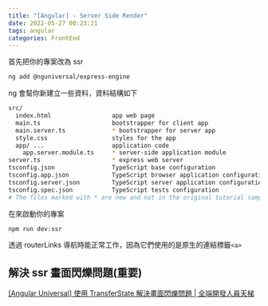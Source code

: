 ```yaml
---
title: "[Angular] - Server Side Render"
date: 2022-05-27 00:23:21
tags: angular
categories: FrontEnd
---
```


首先把你的專案改為 ssr

```bash
ng add @nguniversal/express-engine
```

ng 會幫你新建立一些資料，資料結構如下

```bash
src/
  index.html                 app web page
  main.ts                    bootstrapper for client app
  main.server.ts             * bootstrapper for server app
  style.css                  styles for the app
  app/ ...                   application code
    app.server.module.ts     * server-side application module
server.ts                    * express web server
tsconfig.json                TypeScript base configuration
tsconfig.app.json            TypeScript browser application configuration
tsconfig.server.json         TypeScript server application configuration
tsconfig.spec.json           TypeScript tests configuration
# The files marked with * are new and not in the original tutorial sample.
```

在來啟動你的專案

```bash
npm run dev:ssr
```

透過 routerLinks 導航時能正常工作，因為它們使用的是原生的連結標籤`<a>`

## 解決 ssr 畫面閃爍問題(重要)

[[Angular Universal] 使用 TransferState 解決畫面閃爍問題 | 全端開發人員天梯](https://fullstackladder.dev/blog/2021/10/31/angular-universal-transfer-state/)
